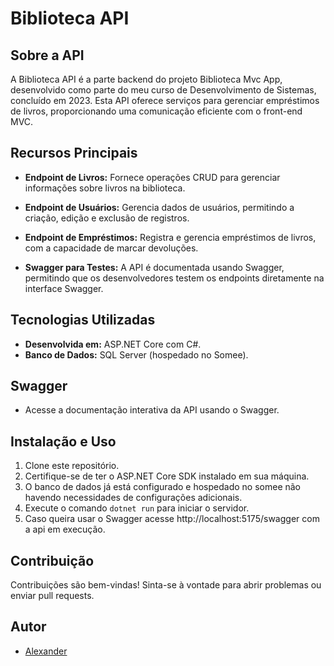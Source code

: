 # Biblioteca API


## Sobre a API

A Biblioteca API é a parte backend do projeto Biblioteca Mvc App, desenvolvido como parte do meu curso de Desenvolvimento de Sistemas, concluído em 2023. Esta API oferece serviços para gerenciar empréstimos de livros, proporcionando uma comunicação eficiente com o front-end MVC.

## Recursos Principais

- **Endpoint de Livros:** Fornece operações CRUD para gerenciar informações sobre livros na biblioteca.

- **Endpoint de Usuários:** Gerencia dados de usuários, permitindo a criação, edição e exclusão de registros.

- **Endpoint de Empréstimos:** Registra e gerencia empréstimos de livros, com a capacidade de marcar devoluções.

- **Swagger para Testes:** A API é documentada usando Swagger, permitindo que os desenvolvedores testem os endpoints diretamente na interface Swagger.

## Tecnologias Utilizadas

- **Desenvolvida em:** ASP.NET Core com C#.
- **Banco de Dados:** SQL Server (hospedado no Somee).

## Swagger

- Acesse a documentação interativa da API usando o Swagger.

## Instalação e Uso

1. Clone este repositório.
2. Certifique-se de ter o ASP.NET Core SDK instalado em sua máquina.
3. O banco de dados já está configurado e hospedado no somee não havendo necessidades de configurações adicionais.
4. Execute o comando `dotnet run` para iniciar o servidor.
5. Caso queira usar o Swagger acesse http://localhost:5175/swagger com a api em execução.

## Contribuição

Contribuições são bem-vindas! Sinta-se à vontade para abrir problemas ou enviar pull requests.

## Autor

- [Alexander](https://github.com/alexanderoliveira94)

